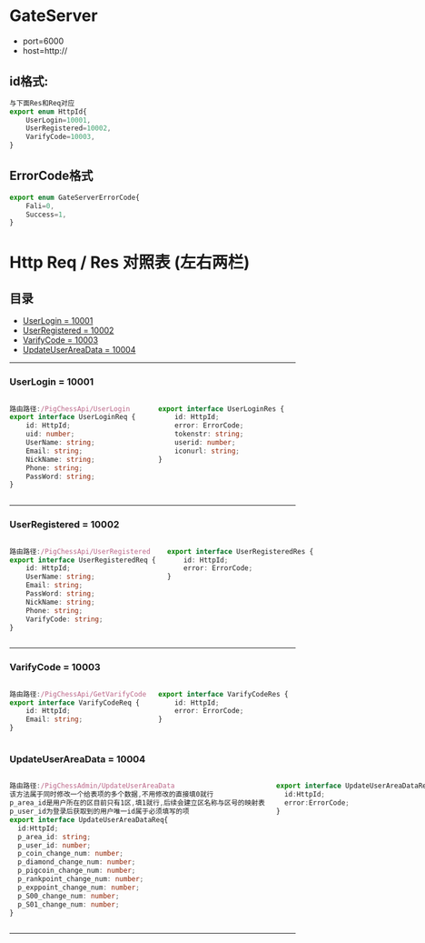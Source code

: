 # GateServer

* port=6000
* host=http://

## id格式:
```typescript
与下面Res和Req对应
export enum HttpId{
    UserLogin=10001,
    UserRegistered=10002,
    VarifyCode=10003,
}
```

## ErrorCode格式
```typescript
export enum GateServerErrorCode{
    Fali=0,
    Success=1,
}
```

# Http Req / Res 对照表 (左右两栏)

## 目录
- [UserLogin = 10001](#userlogin--10001)
- [UserRegistered = 10002](#userregistered--10002)
- [VarifyCode = 10003](#varifycode--10003)
- [UpdateUserAreaData = 10004](#updateuserareadata--10004)
---

### UserLogin = 10001

<div style="display:flex; gap:20px;">

  <div style="flex:1;">

  ```ts
  路由路径:/PigChessApi/UserLogin
  export interface UserLoginReq {
      id: HttpId;
      uid: number;
      UserName: string;
      Email: string;
      NickName: string;
      Phone: string;
      PassWord: string;
  }
  ```
  </div>

  <div style="flex:1;">

  ```ts
  export interface UserLoginRes {
      id: HttpId;
      error: ErrorCode;
      tokenstr: string;
      userid: number;
      iconurl: string;
  }
  ```
  </div>

</div>

---

### UserRegistered = 10002

<div style="display:flex; gap:20px;">

  <div style="flex:1;">

  ```ts
  路由路径:/PigChessApi/UserRegistered
  export interface UserRegisteredReq {
      id: HttpId;
      UserName: string;
      Email: string;
      PassWord: string;
      NickName: string;
      Phone: string;
      VarifyCode: string;
  }
  ```
  </div>

  <div style="flex:1;">

  ```ts
  export interface UserRegisteredRes {
      id: HttpId;
      error: ErrorCode;
  }
  ```
  </div>

</div>

---

### VarifyCode = 10003

<div style="display:flex; gap:20px;">

  <div style="flex:1;">

  ```ts
  路由路径:/PigChessApi/GetVarifyCode
  export interface VarifyCodeReq {
      id: HttpId;
      Email: string;
  }
  ```
  </div>

  <div style="flex:1;">

  ```ts
  export interface VarifyCodeRes {
      id: HttpId;
      error: ErrorCode;
  }
  ```
  </div>

</div>

### UpdateUserAreaData = 10004

<div style="display:flex; gap:20px;">

  <div style="flex:1;">

  ```ts
路由路径:/PigChessAdmin/UpdateUserAreaData
该方法属于同时修改一个给表项的多个数据,不用修改的直接填0就行
p_area_id是用户所在的区目前只有1区,填1就行,后续会建立区名称与区号的映射表
p_user_id为登录后获取到的用户唯一id属于必须填写的项
export interface UpdateUserAreaDataReq{
    id:HttpId;
    p_area_id: string;
    p_user_id: number;
    p_coin_change_num: number;
    p_diamond_change_num: number;
    p_pigcoin_change_num: number;
    p_rankpoint_change_num: number;
    p_exppoint_change_num: number;
    p_S00_change_num: number;
    p_S01_change_num: number;
}
  ```
  </div>

  <div style="flex:1;">

  ```ts
export interface UpdateUserAreaDataRes{
    id:HttpId;
    error:ErrorCode;
}
  ```
  </div>

</div>

---